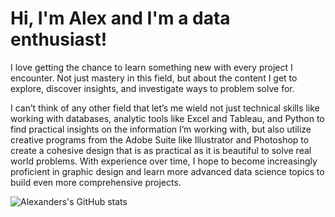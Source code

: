 # Hi, I'm Alex and I'm a data enthusiast!

I love getting the chance to learn something new with every project I encounter. Not just mastery in this field, but about the content I get to explore, discover insights, and investigate ways to problem solve for.

I can’t think of any other field that let’s me wield not just technical skills like working with databases, analytic tools like Excel and Tableau, and Python to find practical insights on the information I’m working with, but also utilize creative programs from the Adobe Suite like Illustrator and Photoshop to create a cohesive design that is as practical as it is beautiful to solve real world problems. With experience over time, I hope to become increasingly proficient in graphic design and learn more advanced data science topics to build even more comprehensive projects. 

![Alexanders's GitHub stats](https://github-readme-stats.vercel.app/api?username=AlexanderStephenThompson&show_icons=true&theme=tokyonight)
